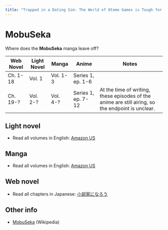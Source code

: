 ```yaml
---
title: "Trapped in a Dating Sim: The World of Otome Games is Tough for Mobs"
---
```


# MobuSeka

Where does the **MobuSeka** manga leave off?

<table>
    <thead>
        <tr>
            <th>Web Novel</th>
            <th>Light Novel</th>
            <th>Manga</th>
            <th>Anime</th>
            <th>Notes</th>
        </tr>
    </thead>
    <tbody>
        <tr>
            <td>Ch. 1-18</td>
            <td>Vol. 1</td>
            <td>Vol. 1-3</td>
            <td>Series 1, ep. 1-6</td>
            <td> </td>
        </tr>
        <tr>
            <td>Ch. 19-?</td>
            <td>Vol. 2-?</td>
            <td>Vol. 4-?</td>
            <td>Series 1, ep. 7-12</td>
            <td>At the time of writing, these episodes of the anime are still airing, so the endpoint is unclear.</td>
        </tr>
    </tbody>
</table>

## Light novel

* Read all volumes in English: [Amazon US](https://www.amazon.com/dp/B08NQ2X8X2)

## Manga

* Read all volumes in English: [Amazon US](https://www.amazon.com/dp/B0969QBPVC)

## Web novel

* Read all chapters in Japanese: [小説家になろう](https://ncode.syosetu.com/n3191eh/)

## Other info

* [MobuSeka](https://en.wikipedia.org/wiki/Trapped_in_a_Dating_Sim:_The_World_of_Otome_Games_is_Tough_for_Mobs#Media) (Wikipedia)
